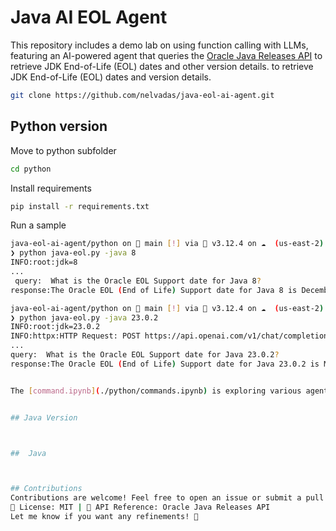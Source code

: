 # Java AI EOL Agent

This repository includes a demo lab on using function calling with LLMs, featuring an AI-powered agent that queries the [Oracle Java Releases API](https://docs.oracle.com/en-us/iaas/jms/doc/public-api-oracle-java-releases.html) to retrieve JDK End-of-Life (EOL) dates and other version details. 
to retrieve JDK End-of-Life (EOL) dates and version details.

```sh
git clone https://github.com/nelvadas/java-eol-ai-agent.git
```


## Python version

Move to python subfolder
```sh
cd python
```

Install requirements
```sh
pip install -r requirements.txt
```
Run a sample

```sh
java-eol-ai-agent/python on  main [!] via 🐍 v3.12.4 on ☁️  (us-east-2)
❯ python java-eol.py -java 8
INFO:root:jdk=8
...
 query:  What is the Oracle EOL Support date for Java 8?
response:The Oracle EOL (End of Life) Support date for Java 8 is December 31, 2030.

```

```sh
java-eol-ai-agent/python on  main [!] via 🐍 v3.12.4 on ☁️  (us-east-2)
❯ python java-eol.py -java 23.0.2
INFO:root:jdk=23.0.2
INFO:httpx:HTTP Request: POST https://api.openai.com/v1/chat/completions "HTTP/1.1 200 OK"
...
query:  What is the Oracle EOL Support date for Java 23.0.2?
response:The Oracle EOL (End of Life) Support date for Java 23.0.2 is March 17, 2025.


The [command.ipynb](./python/commands.ipynb) is exploring various agentic options like Executor Framework and langgraph react agents.


## Java Version



##  Java



## Contributions
Contributions are welcome! Feel free to open an issue or submit a pull request.
🔗 License: MIT | 📜 API Reference: Oracle Java Releases API
Let me know if you want any refinements! 🚀